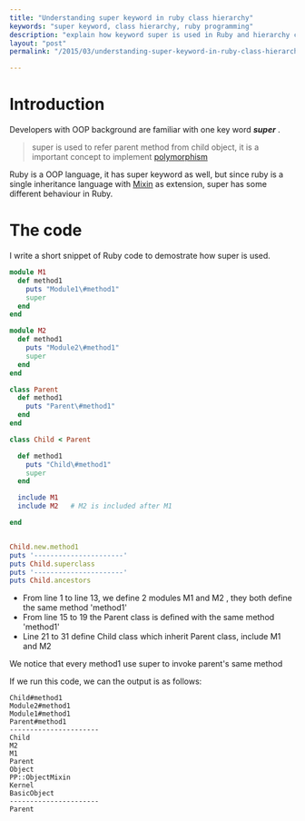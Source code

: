 ```yaml
---
title: "Understanding super keyword in ruby class hierarchy"
keywords: "super keyword, class hierarchy, ruby programming"
description: "explain how keyword super is used in Ruby and hierarchy chain for method look up"
layout: "post"
permalink: "/2015/03/understanding-super-keyword-in-ruby-class-hierarchy.html"

---
```


# Introduction

Developers with OOP background are familiar with one key word **_super_** .

> super is used to refer parent method from child object, it is a important concept to implement [polymorphism][1]

Ruby is a OOP language, it has super keyword as well, but since ruby is a single inheritance language with [Mixin][2] as extension, super has some different behaviour in Ruby.

# The code

I write a short snippet of Ruby code to demostrate how super is used.

```ruby
module M1
  def method1
    puts "Module1\#method1"
    super
  end
end

module M2
  def method1
    puts "Module2\#method1"
    super
  end
end

class Parent
  def method1
    puts "Parent\#method1"
  end  
end

class Child < Parent

  def method1
    puts "Child\#method1"
    super
  end

  include M1
  include M2   # M2 is included after M1

end


Child.new.method1
puts '----------------------'
puts Child.superclass
puts '----------------------'
puts Child.ancestors
```

- From line 1 to line 13, we define 2 modules M1 and M2 , they both define the same method 'method1'
- From line 15 to 19 the Parent class is defined with the same method 'method1'
- Line 21 to 31 define Child class which inherit Parent class, include M1 and M2

We notice that every method1 use super to invoke parent's same method

If we run this code, we can the output is as follows:

```text
Child#method1
Module2#method1
Module1#method1
Parent#method1
----------------------
Child
M2
M1
Parent
Object
PP::ObjectMixin
Kernel
BasicObject
----------------------
Parent
```


<!-- links -->
[1]: http://en.wikipedia.org/wiki/Polymorphism_%28computer_science%29
[2]: http://www.tutorialspoint.com/ruby/ruby_modules.htm